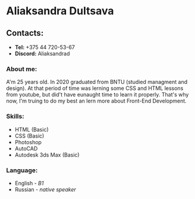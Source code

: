 # **Aliaksandra Dultsava**
## **Contacts:**
* **Tel:** +375 44 720-53-67
* **Discord:** Aliaksandrad
### **About me:**
A'm 25 years old. In 2020 graduated from BNTU (studied managment and design). At that period of time was lerning some CSS and HTML lessons from youtube, but did't have eunaught time to learn it properly. That's why now, I'm truing to do my best an lern more about Front-End Development.
### **Skills:**
* HTML (Basic)
* CSS (Basic)
* Photoshop
* AutoCAD
* Autodesk 3ds Max (Basic)
### **Language:**
* English - *B1*
* Russian - *native speaker*